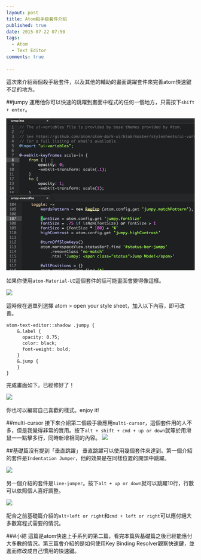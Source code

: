 ```yaml
---
layout: post
title: Atom殺手級套件介紹
published: true
date: 2015-07-22 07:50
tags:
  - Atom
  - Text Editor
comments: true

---
```

這次來介紹兩個殺手級套件，以及其他的輔助的畫面跳躍套件來完善atom快速鍵不足的地方。

##jumpy
運用他你可以快速的跳躍到畫面中程式的任何一個地方，只需按下`shift + enter`。

![](https://raw.githubusercontent.com/DavidLGoldberg/jumpy/master/_images/jumpy.gif)

如果你使用`atom-Material-UI`這個套件的話可能畫面會變得像這樣。

![](https://lh3.googleusercontent.com/9vKXOSspuvaV4E6TsUFCEaNluWj0qcFVOrCds6qR5Bs=w1326-h824-no)

這時候在選單列選擇 atom > open your style sheet，加入以下內容，即可改善。
```less
atom-text-editor::shadow .jumpy {
    &.label {
      opacity: 0.75;
      color: black;
      font-weight: bold;
    }
    &.jump {
    }
}
```

完成畫面如下。已經修好了！

![](https://lh3.googleusercontent.com/IiOtg6wwvK7g_djMrapIKf94EO52Pc-tCiMrcJsfi7I=w1196-h869-no)

你也可以編寫自己喜歡的樣式。enjoy it!

##multi-cursor
接下來介紹第二個殺手級應用`multi-cursor`，這個套件用的人不多，但是我覺得非常的實用。按下`alt + shift + cmd + up or down`就等於用滑鼠一一點擊多行，同時新增相同的內容。
![](https://camo.githubusercontent.com/c6b86d97d1f83b748a51af958dd84ed8804e1808/68747470733a2f2f73332e616d617a6f6e6177732e636f6d2f662e636c2e6c792f6974656d732f32583339334d31753147304b305a3036314f30302f6d756c74692d637572736f722e676966)

##基礎篇沒有提到「垂直跳躍」
垂直跳躍可以使用幾個套件來達到。第一個介紹的套件是`Indentation Jumper`，他的效果是在同樣位置的開頭中跳躍。

![](https://i.github-camo.com/547e228420651b4cb6aaab55af668144d7aa5b7f/68747470733a2f2f636c6f75642e67697468756275736572636f6e74656e742e636f6d2f6173736574732f3335313539312f323637333030302f63343762636661322d633065642d313165332d396332662d3365646565646164626135612e676966)

另一個介紹的套件是`line-jumper`。按下`alt + up or down`就可以跳躍10行，行數可以依照個人喜好調整。

![](https://camo.githubusercontent.com/84af716d9da695bd2cf499b5b4cb77a37b984006/68747470733a2f2f662e636c6f75642e6769746875622e636f6d2f6173736574732f36393136392f323237343535312f64623565613764362d396631642d313165332d393065372d6136366430653039613032632e676966)

配合之前基礎篇介紹的`alt+left or right`和`cmd + left or right`可以應付絕大多數寫程式需要的情況。

###小結
這篇是atom快速上手系列的第二篇，看完本篇與基礎篇之後已經能應付大多數的情況。第三篇會介紹的是如何使用Key Binding Resolver觀察快速鍵，並進而修改成自己慣用的快速鍵。



